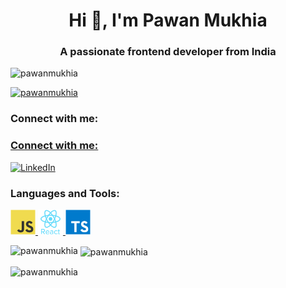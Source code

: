 <h1 align="center">Hi 👋, I'm Pawan Mukhia</h1>
<h3 align="center">A passionate frontend developer from India</h3>

<p align="left"> <img src="https://komarev.com/ghpvc/?username=pawanmukhia&label=Profile%20views&color=0e75b6&style=flat" alt="pawanmukhia" /> </p>

<p align="left"> <a href="https://github.com/ryo-ma/github-profile-trophy"><img src="https://github-profile-trophy.vercel.app/?username=pawanmukhia" alt="pawanmukhia" /></a> </p>

<h3 align="left">Connect with me: </h3>
<p align="left">
  <a href="https://www.linkedin.com/in/pawan-mukhia/">
    <h3 align="left">Connect with me: </h3>
<p align="left">
  <a href="https://www.linkedin.com/in/pawan-mukhia/">
    <img src="https://img.shields.io/badge/LinkedIn-0077B5?style=for-the-badge&logo=linkedin&logoColor=white" alt="LinkedIn" />
  </a>
</p>
  </a>
</p>
<p align="left">
</p>

<h3 align="left">Languages and Tools:</h3>
<p align="left"> <a href="https://developer.mozilla.org/en-US/docs/Web/JavaScript" target="_blank" rel="noreferrer"> <img src="https://raw.githubusercontent.com/devicons/devicon/master/icons/javascript/javascript-original.svg" alt="javascript" width="40" height="40"/> </a> <a href="https://reactjs.org/" target="_blank" rel="noreferrer"> <img src="https://raw.githubusercontent.com/devicons/devicon/master/icons/react/react-original-wordmark.svg" alt="react" width="40" height="40"/> </a> <a href="https://www.typescriptlang.org/" target="_blank" rel="noreferrer"> <img src="https://raw.githubusercontent.com/devicons/devicon/master/icons/typescript/typescript-original.svg" alt="typescript" width="40" height="40"/> </a> </p>

<p><img align="left" src="https://github-readme-stats.vercel.app/api/top-langs?username=pawanmukhia&show_icons=true&locale=en&layout=compact" alt="pawanmukhia" /></p>

<p>&nbsp;<img align="center" src="https://github-readme-stats.vercel.app/api?username=pawanmukhia&show_icons=true&locale=en" alt="pawanmukhia" /></p>

<p><img align="center" src="https://github-readme-streak-stats.herokuapp.com/?user=pawanmukhia&" alt="pawanmukhia" /></p>
